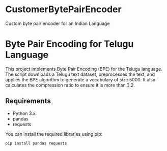 # CustomerBytePairEncoder
Custom byte pair encoder for an Indian Language

# Byte Pair Encoding for Telugu Language

This project implements Byte Pair Encoding (BPE) for the Telugu language. The script downloads a Telugu text dataset, preprocesses the text, and applies the BPE algorithm to generate a vocabulary of size 5000. It also calculates the compression ratio to ensure it is more than 3.2.

## Requirements

- Python 3.x
- pandas
- requests

You can install the required libraries using pip:

```bash
pip install pandas requests
